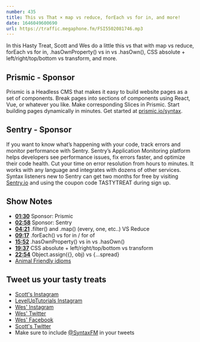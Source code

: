 ```yaml
---
number: 435
title: This vs That × map vs reduce, forEach vs for in, and more! 
date: 1646049600690
url: https://traffic.megaphone.fm/FSI5502081746.mp3
---
```


In this Hasty Treat, Scott and Wes do a little this vs that with map vs reduce, forEach vs for in, .hasOwnProperty() vs in vs .hasOwn(), CSS absolute + left/right/top/bottom vs transform, and more.

## Prismic - Sponsor

Prismic is a Headless CMS that makes it easy to build website pages as a set of components. Break pages into sections of components using React, Vue, or whatever you like. Make corresponding Slices in Prismic. Start building pages dynamically in minutes. Get started at [prismic.io/syntax](https://prismic.io/syntax).

## Sentry - Sponsor

If you want to know what’s happening with your code, track errors and monitor performance with Sentry. Sentry’s Application Monitoring platform helps developers see performance issues, fix errors faster, and optimize their code health. Cut your time on error resolution from hours to minutes. It works with any language and integrates with dozens of other services. Syntax listeners new to Sentry can get two months for  free by visiting [Sentry.io](https://sentry.io) and using the coupon code TASTYTREAT during sign up.

## Show Notes

* **[01:30](#t=01:30)** Sponsor: Prismic
* **[02:58](#t=02:58)** Sponsor: Sentry
* **[04:21](#t=04:21)** .filter() and .map() (every, one, etc..) VS Reduce
* **[09:17](#t=09:17)** .forEach() vs for in / for of
* **[15:52](#t=15:52)** .hasOwnProperty() vs in vs .hasOwn()
* **[19:37](#t=19:37)** CSS absolute + left/right/top/bottom vs transform
* **[22:54](#t=22:54)** Object.assign({}, obj) vs {...spread}
* [Animal Friendly idioms](https://www.peta.org/features/animal-friendly-idioms/)

## Tweet us your tasty treats

* [Scott's Instagram](https://www.instagram.com/stolinski/)
* [LevelUpTutorials Instagram](https://www.instagram.com/LevelUpTutorials/)
* [Wes' Instagram](https://www.instagram.com/wesbos/)
* [Wes' Twitter](https://twitter.com/wesbos)
* [Wes' Facebook](https://www.facebook.com/wesbos.developer)
* [Scott's Twitter](https://twitter.com/stolinski)
* Make sure to include [@SyntaxFM](https://twitter.com/SyntaxFM) in your tweets
